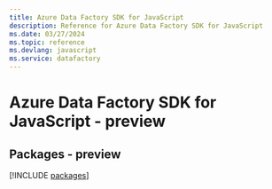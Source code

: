 ```yaml
---
title: Azure Data Factory SDK for JavaScript
description: Reference for Azure Data Factory SDK for JavaScript
ms.date: 03/27/2024
ms.topic: reference
ms.devlang: javascript
ms.service: datafactory
---
```

# Azure Data Factory SDK for JavaScript - preview
## Packages - preview
[!INCLUDE [packages](data-factory-index.md)]